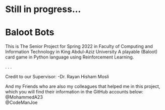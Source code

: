 # Still in progress...
# Baloot Bots

This is The Senior Project for Spring 2022 in Faculty of Computing and Information Technology in King Abdul-Aziz University
A playable (Baloot) card game in Python language using Reinforcement Learning.

.
.
.

Credit to our Supervisor:
-Dr. Rayan Hisham Mosli

And my Friends who are also my colleagues that helped me in this project, which you will find their information in the GitHub accounts below:
<br>@MohammedA23
<br>@CodeManJoe
